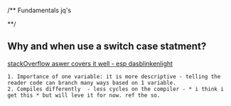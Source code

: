 /** 
Fundamentals jq's

**/ 


## Why and when use a switch case statment?

[stackOverflow aswer covers it well - esp dasblinkenlight](http://programmers.stackexchange.com/questions/154500/how-is-a-switch-statement-better-than-a-series-of-if-statements)

	1. Importance of one variable: it is more descriptive - telling the reader code can branch many ways based on 1 variable.  
	2. Compiles differently  - less cycles on the compiler - * i think i get this * but will leve it for now. ref the so. 

